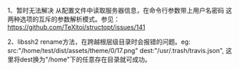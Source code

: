 1、暂时无法解决 从配置文件中读取服务器信息，在命令行参数带上用户名密码 这两种选项的互斥的参数解析模式。参见：https://github.com/TeXitoi/structopt/issues/141


2、libssh2 rename方法，在跨越根层级目录时会报错的问题。eg: src:"/home/test/dist/assets/theme/0/17.png" dest:"/usr/.trash/travis.json",
这里将dest换为"/home"下的任意存在目录就可成功。